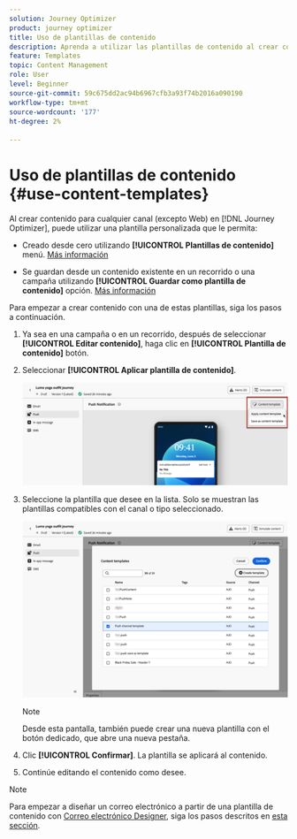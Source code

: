 ```yaml
---
solution: Journey Optimizer
product: journey optimizer
title: Uso de plantillas de contenido
description: Aprenda a utilizar las plantillas de contenido al crear contenido para cualquier canal (excepto Web) en [!DNL Journey Optimizer]
feature: Templates
topic: Content Management
role: User
level: Beginner
source-git-commit: 59c675dd2ac94b6967cfb3a93f74b2016a090190
workflow-type: tm+mt
source-wordcount: '177'
ht-degree: 2%

---
```



# Uso de plantillas de contenido {#use-content-templates}

Al crear contenido para cualquier canal (excepto Web) en [!DNL Journey Optimizer], puede utilizar una plantilla personalizada que le permita:

* Creado desde cero utilizando **[!UICONTROL Plantillas de contenido]** menú. [Más información](#create-template-from-scratch)

* Se guardan desde un contenido existente en un recorrido o una campaña utilizando **[!UICONTROL Guardar como plantilla de contenido]** opción. [Más información](#save-as-template)

Para empezar a crear contenido con una de estas plantillas, siga los pasos a continuación.

1. Ya sea en una campaña o en un recorrido, después de seleccionar **[!UICONTROL Editar contenido]**, haga clic en **[!UICONTROL Plantilla de contenido]** botón.

1. Seleccionar **[!UICONTROL Aplicar plantilla de contenido]**.

   ![](assets/content-template-button.png)

1. Seleccione la plantilla que desee en la lista. Solo se muestran las plantillas compatibles con el canal o tipo seleccionado.

   ![](assets/content-template-select.png)

   >[!NOTE]
   >
   >Desde esta pantalla, también puede crear una nueva plantilla con el botón dedicado, que abre una nueva pestaña.

1. Clic **[!UICONTROL Confirmar]**. La plantilla se aplicará al contenido.

1. Continúe editando el contenido como desee.

>[!NOTE]
>
>Para empezar a diseñar un correo electrónico a partir de una plantilla de contenido con [Correo electrónico Designer](../email/get-started-email-design.md), siga los pasos descritos en [esta sección](../email/use-email-templates.md).
